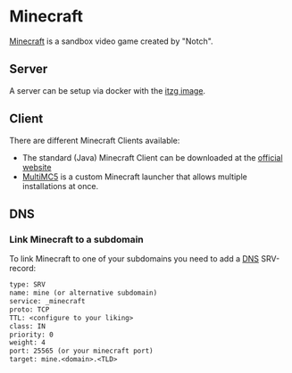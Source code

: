 # Minecraft

[Minecraft](https://www.minecraft.net) is a sandbox video game created by "Notch".

## Server

A server can be setup via docker with the
[itzg image](../docker-images/itzg_-_minecraft-server.md).

## Client

There are different Minecraft Clients available:

- The standard (Java) Minecraft Client can be downloaded at the [official website](https://minecraft.net/en-us/get-minecraft)
- [MultiMC5](./multimc5.md) is a custom Minecraft launcher that allows multiple
  installations at once.

## DNS

### Link Minecraft to a subdomain

To link Minecraft to one of your subdomains you need to add a [DNS](../dns.md)
SRV-record:

```txt
type: SRV
name: mine (or alternative subdomain)
service: _minecraft
proto: TCP
TTL: <configure to your liking>
class: IN
priority: 0
weight: 4
port: 25565 (or your minecraft port)
target: mine.<domain>.<TLD>
```

